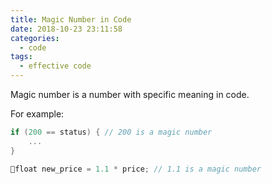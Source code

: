 ```yaml
---
title: Magic Number in Code
date: 2018-10-23 23:11:58
categories:
  - code
tags:
  - effective code
---
```


Magic number is a number with specific meaning in code.

<!-- more -->

For example:

``` c++
if (200 == status) { // 200 is a magic number
    ...
}
```

``` c++
float new_price = 1.1 * price; // 1.1 is a magic number
```
